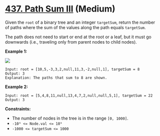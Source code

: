 # [437. Path Sum III][link] (Medium)

[link]: https://leetcode.com/problems/path-sum-iii/

Given the `root` of a binary tree and an integer `targetSum`, return the number of paths where the
sum of the values along the path equals `targetSum`.

The path does not need to start or end at the root or a leaf, but it must go downwards (i.e.,
traveling only from parent nodes to child nodes).

**Example 1:**

![](https://assets.leetcode.com/uploads/2021/04/09/pathsum3-1-tree.jpg)

```
Input: root = [10,5,-3,3,2,null,11,3,-2,null,1], targetSum = 8
Output: 3
Explanation: The paths that sum to 8 are shown.
```

**Example 2:**

```
Input: root = [5,4,8,11,null,13,4,7,2,null,null,5,1], targetSum = 22
Output: 3
```

**Constraints:**

- The number of nodes in the tree is in the range `[0, 1000]`.
- `-10⁹ <= Node.val <= 10⁹`
- `-1000 <= targetSum <= 1000`
